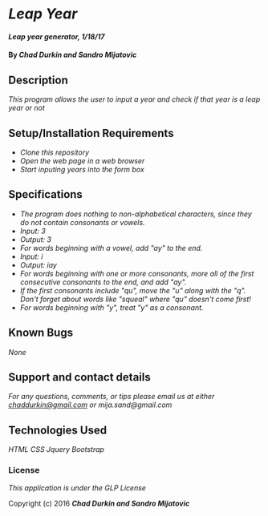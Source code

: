 # _Leap Year_

#### _Leap year generator, 1/18/17_

#### By _**Chad Durkin and Sandro Mijatovic**_

## Description

_This program allows the user to input a year and check if that year is a leap year or not_

## Setup/Installation Requirements

* _Clone this repository_
* _Open the web page in a web browser_
* _Start inputing years into the form box_

## Specifications

* _The program does nothing to non-alphabetical characters, since they do not contain consonants or vowels._
* _Input: 3_
* _Output: 3_
* _For words beginning with a vowel, add "ay" to the end._
* _Input: i_
* _Output: iay_
* _For words beginning with one or more consonants, more all of the first consecutive consonants to the end, and add "ay"._
* _If the first consonants include "qu", move the "u" along with the "q". Don't forget about words like "squeal" where "qu" doesn't come first!_
* _For words beginning with "y", treat "y" as a consonant._

## Known Bugs

_None_

## Support and contact details

_For any questions, comments, or tips please email us at either chaddurkin@gmail.com or mija.sand@gmail.com_

## Technologies Used

_HTML_
_CSS_
_Jquery_
_Bootstrap_

### License

*This application is under the GLP License*

Copyright (c) 2016 **_Chad Durkin and Sandro Mijatovic_**
